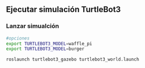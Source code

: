 ## Ejecutar simulación TurtleBot3


### Lanzar simualción

```bash
#opciones
export TURTLEBOT3_MODEL=waffle_pi
export TURTLEBOT3_MODEL=burger

roslaunch turtlebot3_gazebo turtlebot3_world.launch
```
